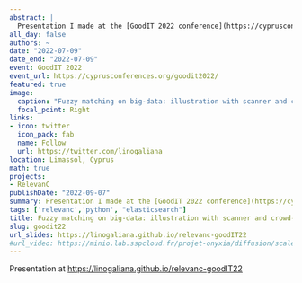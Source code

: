 ```yaml
---
abstract: |
  Presentation I made at the [GoodIT 2022 conference](https://cyprusconferences.org/goodit2022/)
all_day: false
authors: ~
date: "2022-07-09"
date_end: "2022-07-09"
event: GoodIT 2022
event_url: https://cyprusconferences.org/goodit2022/
featured: true
image:
  caption: "Fuzzy matching on big-data: illustration with scanner and crowd-sourced nutritional datasets"
  focal_point: Right
links:
- icon: twitter
  icon_pack: fab
  name: Follow
  url: https://twitter.com/linogaliana
location: Limassol, Cyprus
math: true
projects:
- RelevanC
publishDate: "2022-09-07"
summary: Presentation I made at the [GoodIT 2022 conference](https://cyprusconferences.org/goodit2022/). 
tags: ['relevanc','python', "elasticsearch"]
title: Fuzzy matching on big-data: illustration with scanner and crowd-sourced nutritional datasets
slug: goodit22
url_slides: https://linogaliana.github.io/relevanc-goodIT22
#url_video: https://minio.lab.sspcloud.fr/projet-onyxia/diffusion/scaleup/20220311-formations.mp4
---
```


Presentation at https://linogaliana.github.io/relevanc-goodIT22
